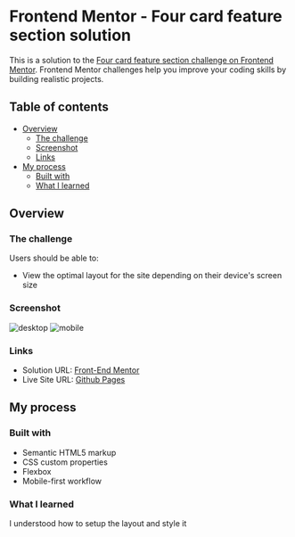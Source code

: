 # Frontend Mentor - Four card feature section solution

This is a solution to the [Four card feature section challenge on Frontend Mentor](https://www.frontendmentor.io/challenges/four-card-feature-section-weK1eFYK). Frontend Mentor challenges help you improve your coding skills by building realistic projects. 

## Table of contents

- [Overview](#overview)
  - [The challenge](#the-challenge)
  - [Screenshot](#screenshot)
  - [Links](#links)
- [My process](#my-process)
  - [Built with](#built-with)
  - [What I learned](#what-i-learned)

## Overview

### The challenge

Users should be able to:

- View the optimal layout for the site depending on their device's screen size

### Screenshot
![desktop](https://user-images.githubusercontent.com/20295349/135324874-519b780a-3fa1-447a-b41d-06b0525adab1.jpg)
![mobile](https://user-images.githubusercontent.com/20295349/135324896-0a00ad54-25a7-45bf-a0ec-c527ae1fe6a6.jpg)

### Links

- Solution URL: [Front-End Mentor](https://www.frontendmentor.io/solutions/html-css-RN6jhWk9q)
- Live Site URL: [Github Pages](https://tanzeel159.github.io/Four-Card-Feature/)

## My process

### Built with

- Semantic HTML5 markup
- CSS custom properties
- Flexbox
- Mobile-first workflow

### What I learned

I understood how to setup the layout and style it
